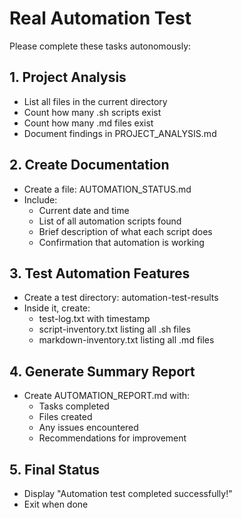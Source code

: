 # Real Automation Test

Please complete these tasks autonomously:

## 1. Project Analysis
- List all files in the current directory
- Count how many .sh scripts exist
- Count how many .md files exist
- Document findings in PROJECT_ANALYSIS.md

## 2. Create Documentation
- Create a file: AUTOMATION_STATUS.md
- Include:
  - Current date and time
  - List of all automation scripts found
  - Brief description of what each script does
  - Confirmation that automation is working

## 3. Test Automation Features
- Create a test directory: automation-test-results
- Inside it, create:
  - test-log.txt with timestamp
  - script-inventory.txt listing all .sh files
  - markdown-inventory.txt listing all .md files

## 4. Generate Summary Report
- Create AUTOMATION_REPORT.md with:
  - Tasks completed
  - Files created
  - Any issues encountered
  - Recommendations for improvement

## 5. Final Status
- Display "Automation test completed successfully!"
- Exit when done
